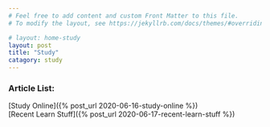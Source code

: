 ```yaml
---
# Feel free to add content and custom Front Matter to this file.
# To modify the layout, see https://jekyllrb.com/docs/themes/#overriding-theme-defaults

# layout: home-study
layout: post
title: "Study"
catagory: study
---
```


### Article List:
[Study Online]({% post_url 2020-06-16-study-online %}) <br/>
[Recent Learn Stuff]({% post_url 2020-06-17-recent-learn-stuff %}) <br/>
